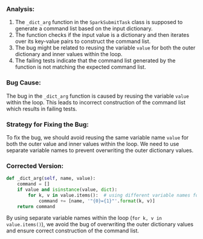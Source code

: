### Analysis:
1. The `_dict_arg` function in the `SparkSubmitTask` class is supposed to generate a command list based on the input dictionary.
2. The function checks if the input value is a dictionary and then iterates over its key-value pairs to construct the command list.
3. The bug might be related to reusing the variable `value` for both the outer dictionary and inner values within the loop.
4. The failing tests indicate that the command list generated by the function is not matching the expected command list.

### Bug Cause:
The bug in the `_dict_arg` function is caused by reusing the variable `value` within the loop. This leads to incorrect construction of the command list which results in failing tests.

### Strategy for Fixing the Bug:
To fix the bug, we should avoid reusing the same variable name `value` for both the outer value and inner values within the loop. We need to use separate variable names to prevent overwriting the outer dictionary values.

### Corrected Version:
```python
def _dict_arg(self, name, value):
    command = []
    if value and isinstance(value, dict):
        for k, v in value.items():  # using different variable names for outer key-value pair and inner values
            command += [name, '"{0}={1}"'.format(k, v)]
    return command
```

By using separate variable names within the loop (`for k, v in value.items()`), we avoid the bug of overwriting the outer dictionary values and ensure correct construction of the command list.